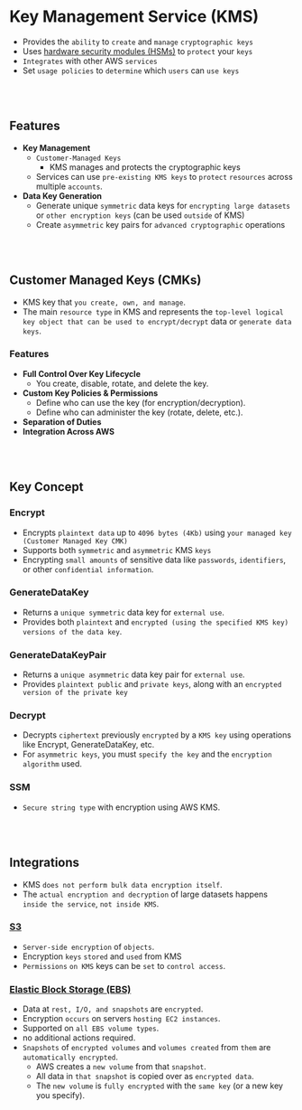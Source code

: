 # Key Management Service (KMS)

* Provides the `ability` to `create` and `manage` `cryptographic keys`
* Uses [hardware security modules (HSMs)]() to `protect` your `keys`
* `Integrates` with other AWS `services`
* Set `usage policies` to `determine` which `users` can `use keys`

<br><br>

## Features
* **Key Management**
    * `Customer-Managed Keys`
        * KMS manages and protects the cryptographic keys
    * Services can use `pre-existing KMS keys` to `protect` `resources` across multiple `accounts`.
* **Data Key Generation**
    * Generate unique `symmetric` data keys for `encrypting large datasets` or `other encryption keys` (can be used `outside` of KMS)
    * Create `asymmetric` key pairs for `advanced cryptographic` operations

<br><br>

## Customer Managed Keys (CMKs)
* KMS key that `you create, own, and manage`.
* The main `resource type` in KMS and represents the `top-level logical key object that can be used to encrypt/decrypt` data or `generate data keys`.

### Features
* **Full Control Over Key Lifecycle**
    * You create, disable, rotate, and delete the key.
* **Custom Key Policies & Permissions**
    * Define who can use the key (for encryption/decryption).
    * Define who can administer the key (rotate, delete, etc.).
* **Separation of Duties**
* **Integration Across AWS**

<br><br>

## Key Concept
### Encrypt
* Encrypts `plaintext data` up to `4096 bytes (4Kb)` using `your managed key (Customer Managed Key CMK)`
* Supports both `symmetric` and `asymmetric` KMS `keys`
* Encrypting `small amounts` of sensitive data like `passwords`, `identifiers`, or other `confidential information`.

### GenerateDataKey
* Returns a `unique symmetric` data key for `external use`.
* Provides both `plaintext` and `encrypted (using the specified KMS key) versions of the data key`.

### GenerateDataKeyPair
* Returns a `unique asymmetric` data key pair for `external use`.
* Provides `plaintext public` and `private keys`, along with an `encrypted version of the private key`

### Decrypt
* Decrypts `ciphertext` previously `encrypted` by a `KMS key` using operations like Encrypt, GenerateDataKey, etc.
* For `asymmetric keys`, you must `specify the key` and the `encryption algorithm` used.

### SSM
* `Secure string type` with encryption using AWS KMS.

<br><br>

## Integrations

* KMS `does not perform bulk data encryption itself`.
* The `actual encryption and decryption` of large datasets happens `inside the service`, `not inside KMS`.


### [S3]()
* `Server-side encryption` of `objects`.
* Encryption `keys` `stored` and `used` from KMS
* `Permissions` `on KMS` keys can be `set` to `control access`.

### [Elastic Block Storage (EBS)]()
* Data at `rest, I/O, and snapshots` are `encrypted`.
* Encryption `occurs` on servers `hosting EC2 instances`.
* Supported on `all EBS volume types`.
* no additional actions required.
* `Snapshots` of `encrypted volumes` and `volumes created` from `them` are `automatically encrypted`.
    * AWS creates a `new volume` from that `snapshot`.
    * All data in `that snapshot` is copied over as `encrypted data`.
    * The `new volume` is `fully encrypted` with the `same key` (or a new key you specify).